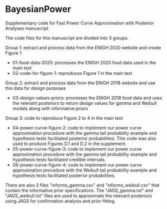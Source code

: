 # BayesianPower
Supplementary code for Fast Power Curve Approximation with Posterior Analyses manuscript 

The code files for this manuscript are divided into 3 groups.

Group 1: extract and process data from the ENIGH 2020 website and create Figure 1
- 01-food-data-2020: processes the ENIGH 2020 food data used in the main text
- 02-code-for-figure-1: reproduces Figure 1 in the main text

Group 2: extract and process data from the ENIGH 2018 website and use this data for design purposes
- 03-design-values-priors: processes the ENIGH 2018 food data and uses the relevant posteriors
                           to return design values for gamma and Weibull models along with informative priors

Group 3: code to reproduce Figure 2 to 4 in the main text
- 04-power-curve-figure-2: code to implement our power curve approximation procedure with the gamma tail
                           probability example and hypothesis tests facilitated posterior probabilities.
                           This code was also used to produce Figures D.1 and D.2 in the supplement.
- 05-power-curve-figure-3: code to implement our power curve approximation procedure with the gamma tail
                           probability example and hypothesis tests facilitated credible intervals.
- 06-power-curve-figure-4: code to implement our power curve approximation procedure with the Weibull tail
                           probability example and hypothesis tests facilitated posterior probabilities.

There are also 2 files "informs_gamma.csv" and "informs_weibull.csv" that contain the informative prior specifications.
The "JAGS_gamma.txt" and "JAGS_weibull.txt" files are used to approximate the relevant posteriors using JAGS
for confirmation analysis and prior fitting.
